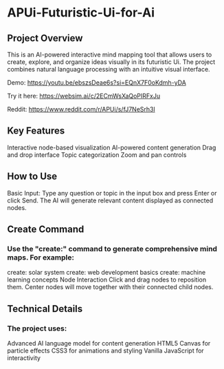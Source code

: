 # APUi-Futuristic-Ui-for-Ai


## Project Overview 

This is an AI-powered interactive mind mapping tool that allows users to create, explore, and organize ideas visually in its futuristic Ui. The project combines natural language processing with an intuitive visual interface.

Demo: https://youtu.be/ebszsDeae6s?si=EQnX7F0oKdmh-yDA

Try it here: https://websim.ai/c/2ECmWsXaQoPIRFxJu

Reddit:
https://www.reddit.com/r/APUi/s/fJ7NeSrh3l

## Key Features 
Interactive node-based visualization
AI-powered content generation
Drag and drop interface
Topic categorization
Zoom and pan controls

## How to Use
Basic Input:
Type any question or topic in the input box and press Enter or click Send. The AI will generate relevant content displayed as connected nodes.

## Create Command
### Use the "create:" command to generate comprehensive mind maps. For example:

create: solar system
create: web development basics
create: machine learning concepts
Node Interaction
Click and drag nodes to reposition them. Center nodes will move together with their connected child nodes.

## Technical Details 
### The project uses:

Advanced AI language model for content generation
HTML5 Canvas for particle effects
CSS3 for animations and styling
Vanilla JavaScript for interactivity
